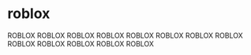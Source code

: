 # roblox
ROBLOX ROBLOX ROBLOX ROBLOX ROBLOX ROBLOX ROBLOX ROBLOX ROBLOX ROBLOX ROBLOX ROBLOX ROBLOX
